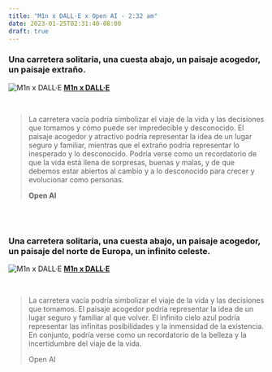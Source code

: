 ```yaml
---
title: "M1n x DALL·E x Open AI - 2:32 am"
date: 2023-01-25T02:31:40-08:00
draft: true
---
```


### Una carretera solitaria, una cuesta abajo, un paisaje acogedor, un paisaje extraño.

![M1n x DALL·E](https://ik.imagekit.io/m1n/Blog/Nord-road.png?tr=w-1024)
[**M1n x DALL·E**](https://labs.openai.com/s/sCRSKHhrh0NepGGKraUqe2cC)

<br>

>La carretera vacía podría simbolizar el viaje de la vida y las decisiones que tomamos y cómo puede ser impredecible y desconocido. El paisaje acogedor y atractivo podría representar la idea de un lugar seguro y familiar, mientras que el extraño podría representar lo inesperado y lo desconocido. Podría verse como un recordatorio de que la vida está llena de sorpresas, buenas y malas, y de que debemos estar abiertos al cambio y a lo desconocido para crecer y evolucionar como personas.
>
>**Open AI**

<br><br>

### Una carretera solitaria, una cuesta abajo, un paisaje acogedor, un paisaje del norte de Europa, un infinito celeste.


![M1n x DALL·E](/img/round-noth-celets.png?tr=w-1024)
[**M1n x DALL·E**](https://labs.openai.com/s/q86dXD8wGiL2QZyvByrJ65gQ)

<br>

>La carretera vacía podría simbolizar el viaje de la vida y las decisiones que tomamos. El paisaje acogedor podría representar la idea de un lugar seguro y familiar al que volver. El infinito cielo azul podría representar las infinitas posibilidades y la inmensidad de la existencia. En conjunto, podría verse como un recordatorio de la belleza y la incertidumbre del viaje de la vida.
>
>Open AI